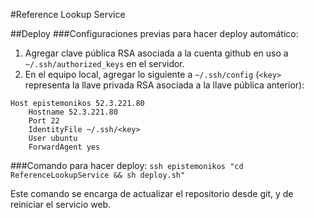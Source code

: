 #Reference Lookup Service

##Deploy
###Configuraciones previas para hacer deploy automático:
1. Agregar clave pública RSA asociada a la cuenta github en uso a `
~/.ssh/authorized_keys` en el servidor.
2. En el equipo local, agregar lo siguiente a `~/.ssh/config` (`<key>` representa la llave privada RSA asociada a la llave pública anterior):
```
Host epistemonikos 52.3.221.80
    Hostname 52.3.221.80
    Port 22
    IdentityFile ~/.ssh/<key>
    User ubuntu
    ForwardAgent yes
```

###Comando para hacer deploy:
`ssh epistemonikos "cd ReferenceLookupService && sh deploy.sh"`

Este comando se encarga de actualizar el repositorio desde git, y de 
reiniciar el servicio web.

